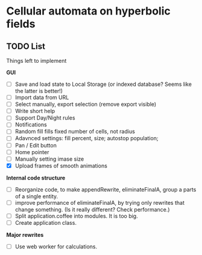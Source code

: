 Cellular automata on hyperbolic fields
======================================


TODO List
---------
Things left to implement

**GUI**
* [ ] Save and load state to Local Storage (or indexed database? Seems like the latter is better!)
* [ ] Import data from URL
* [ ] Select manually, export selection (remove export visible)
* [ ] Write short help
* [ ] Support Day/Night rules
* [ ] Notifications
* [ ] Random fill fills fixed number of cells, not radius
* [ ] Adavnced settings: fill percent, size; autostop population;
* [ ] Pan / Edit button
* [ ] Home pointer
* [ ] Manually setting imase size
* [x] Upload frames of smooth animations

**Internal code structure**
* [ ] Reorganize code, to make appendRewrite, eliminateFinalA, group a parts of a single entity.
* [ ] improve performance of eliminateFinalA, by trying only rewrites that change something. (Is it really different? Check performance.)
* [ ] Split application.coffee into modules. It is too big.
* [ ] Create application class.

**Major rewrites**
* [ ] Use web worker for calculations.
